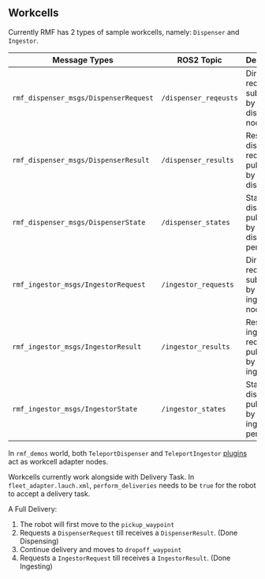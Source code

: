 ## Workcells

Currently RMF has 2 types of sample workcells, namely: `Dispenser` and `Ingestor`.

| Message Types | ROS2 Topic | Description |
|---------------|------------|-------------|
| `rmf_dispenser_msgs/DispenserRequest` | `/dispenser_reqeusts` | Direct requests subscribed by the dispenser node |
| `rmf_dispenser_msgs/DispenserResult` | `/dispenser_results` |  Result of a dispenser request, published by the dispenser  |
| `rmf_dispenser_msgs/DispenserState` | `/dispenser_states` |  State of the dispenser published by the dispenser periodically |
| `rmf_ingestor_msgs/IngestorRequest` | `/ingestor_requests` |  Direct requests subscribed by the ingestor node |
| `rmf_ingestor_msgs/IngestorResult` | `/ingestor_results` |  Result of a ingestor request, published by the ingestor |
| `rmf_ingestor_msgs/IngestorState` | `/ingestor_states` |  State of the dispenser published by the ingestor periodically |

In `rmf_demos` world, both `TeleportDispenser` and `TeleportIngestor` 
[plugins](https://github.com/open-rmf/rmf_simulation/tree/main/rmf_robot_sim_gazebo_plugins/src) act as workcell adapter nodes.

Workcells currently work alongside with Delivery Task. In `fleet_adapter.lauch.xml`,
`perform_deliveries` needs to be `true` for the robot to accept a delivery task. 

A Full Delivery:
1) The robot will first move to the `pickup_waypoint`
2) Requests a `DispenserRequest` till receives a `DispenserResult`. (Done Dispensing)
3) Continue delivery and moves to `dropoff_waypoint`
4) Requests a `IngestorRequest` till receives a `IngestorResult`. (Done Ingesting)
